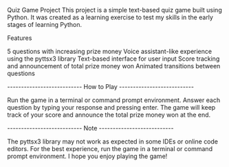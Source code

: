 Quiz Game Project
This project is a simple text-based quiz game built using Python. It was created as a learning exercise to test my skills in the early stages of learning Python.

Features

5 questions with increasing prize money
Voice assistant-like experience using the pyttsx3 library
Text-based interface for user input
Score tracking and announcement of total prize money won
Animated transitions between questions


---------------------------  How to Play  ---------------------------

Run the game in a terminal or command prompt environment.
Answer each question by typing your response and pressing enter.
The game will keep track of your score and announce the total prize money won at the end.


---------------------------  Note  ---------------------------

The pyttsx3 library may not work as expected in some IDEs or online code editors. For the best experience, run the game in a terminal or command prompt environment.
I hope you enjoy playing the game!
